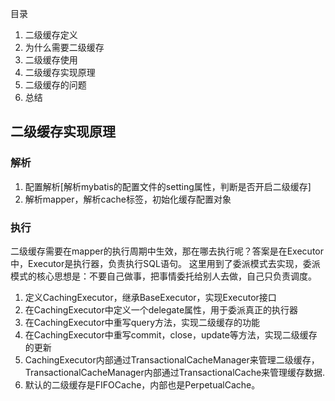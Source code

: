 目录
1. 二级缓存定义
2. 为什么需要二级缓存
3. 二级缓存使用
4. 二级缓存实现原理
5. 二级缓存的问题
6. 总结

## 二级缓存实现原理
### 解析
1. 配置解析[解析mybatis的配置文件的setting属性，判断是否开启二级缓存]
2. 解析mapper，解析cache标签，初始化缓存配置对象

### 执行
二级缓存需要在mapper的执行周期中生效，那在哪去执行呢？答案是在Executor中，Executor是执行器，负责执行SQL语句。
这里用到了委派模式去实现，委派模式的核心思想是：不要自己做事，把事情委托给别人去做，自己只负责调度。
1. 定义CachingExecutor，继承BaseExecutor，实现Executor接口
2. 在CachingExecutor中定义一个delegate属性，用于委派真正的执行器
3. 在CachingExecutor中重写query方法，实现二级缓存的功能
4. 在CachingExecutor中重写commit，close，update等方法，实现二级缓存的更新
5. CachingExecutor内部通过TransactionalCacheManager来管理二级缓存，TransactionalCacheManager内部通过TransactionalCache来管理缓存数据.
6. 默认的二级缓存是FIFOCache，内部也是PerpetualCache。